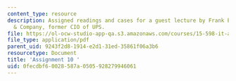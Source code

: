 ```yaml
---
content_type: resource
description: Assigned readings and cases for a guest lecture by Frank Erbrick, McKinsey
  & Company, former CIO of UPS.
file: https://ol-ocw-studio-app-qa.s3.amazonaws.com/courses/15-598-it-and-business-transformation-spring-2003/0fecdbf60028587a0505928279946061_assignment9.pdf
file_type: application/pdf
parent_uid: 9243f2d8-1914-e2d1-31ed-35861f06a3b6
resourcetype: Document
title: 'Assignment 10 '
uid: 0fecdbf6-0028-587a-0505-928279946061
---
```

